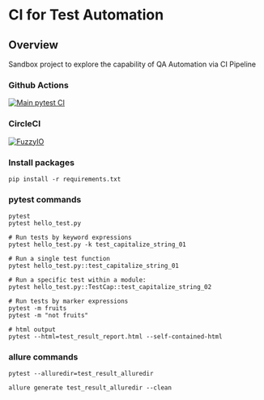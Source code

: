 # CI for Test Automation

## Overview
Sandbox project to explore the capability of QA Automation via CI Pipeline

### Github Actions
[![Main pytest CI](https://github.com/jim-mode/ci-test-automation/actions/workflows/github-actions-ci.yml/badge.svg)](https://github.com/jim-mode/ci-test-automation/actions/workflows/github-actions-ci.yml)

### CircleCI
[![FuzzyIO](https://circleci.com/gh/jim-mode/ci-test-automation.svg?style=svg)](https://app.circleci.com/pipelines/github/jim-mode/ci-test-automation)

### Install packages
```
pip install -r requirements.txt
```

### pytest commands
```
pytest
pytest hello_test.py

# Run tests by keyword expressions
pytest hello_test.py -k test_capitalize_string_01

# Run a single test function
pytest hello_test.py::test_capitalize_string_01

# Run a specific test within a module:
pytest hello_test.py::TestCap::test_capitalize_string_02

# Run tests by marker expressions
pytest -m fruits
pytest -m "not fruits"

# html output
pytest --html=test_result_report.html --self-contained-html
```
### allure commands
```
pytest --alluredir=test_result_alluredir

allure generate test_result_alluredir --clean
```